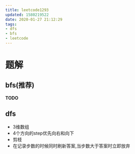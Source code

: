 ```yaml
---
title: leetcode1293
updated: 1580219522
date: 2020-01-27 21:12:29
tags:
- dfs
- bfs
- leetcode
---
```


# 题解

## bfs(推荐)

**TODO**

## dfs

- 3维数组
- 4个方向的step优先向右和向下
- 剪枝
 - 在记录步数的时候同时刷新答案,当步数大于答案时立即放弃
